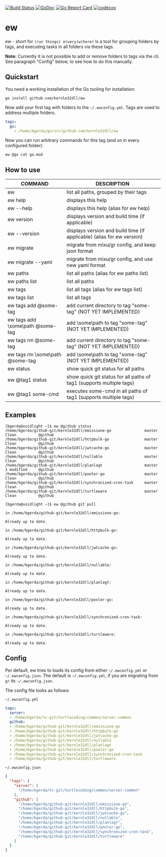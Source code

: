 [![Build Status](https://travis-ci.com/kernle32dll/ew.svg?branch=master)](https://travis-ci.com/kernle32dll/ew)
[![GoDoc](https://godoc.org/github.com/kernle32dll/ew?status.svg)](http://godoc.org/github.com/kernle32dll/ew)
[![Go Report Card](https://goreportcard.com/badge/github.com/kernle32dll/ew)](https://goreportcard.com/report/github.com/kernle32dll/ew)
[![codecov](https://codecov.io/gh/kernle32dll/ew/branch/master/graph/badge.svg)](https://codecov.io/gh/kernle32dll/ew)

# ew

ew - short for `(run things) e(very)w(here)` is a tool for grouping folders by tags,
and executing tasks in all folders via these tags.

**Note**: Currently it is not possible to add or remove folders to tags via the cli.
See paragraph "Config" below, to see how to do this manually.

## Quickstart

You need a working installation of the Go tooling for installation:

```shell script
go install github.com/kernle32dll/ew
```

Now add your first tag with folders to the `~/.ewconfig.yml`. Tags are used to
address multiple folders.

```yaml
tags:
  go:
    - /home/bgerda/go/src/github.com/kernle32dll/ew
```

Now you can run arbitrary commands for this tag (and so in every configured folder):

```shell script
ew @go cat go.mod
```

## How to use

COMMAND                           | DESCRIPTION
-------                           | ----
ew                                |   list all paths, grouped by their tags
ew help                           |   displays this help
ew --help                         |   displays this help (alias for ew help)
ew version                        |   displays version and build time (if applicable)
ew --version                      |   displays version and build time (if applicable) (alias for ew version)
ew migrate                        |   migrate from mixu/gr config, and keep json format
ew migrate --yaml                 |   migrate from mixu/gr config, and use new yaml format
ew paths                          |   list all paths (alias for ew paths list)
ew paths list                     |   list all paths
ew tags                           |   list all tags (alias for ew tags list)
ew tags list                      |   list all tags
ew tags add @some-tag             |   add current directory to tag "some-tag" (NOT YET IMPLEMENTED)
ew tags add \some\path @some-tag  |   add \some\path to tag "some-tag" (NOT YET IMPLEMENTED)
ew tags rm @some-tag              |   add current directory to tag "some-tag" (NOT YET IMPLEMENTED)
ew tags rm \some\path @some-tag   |   add \some\path to tag "some-tag" (NOT YET IMPLEMENTED)
ew status                         |   show quick git status for all paths
ew @tag1 status                   |   show quick git status for all paths of tag1 (supports multiple tags)
ew @tag1 some-cmd                 |   executes some-cmd in all paths of tag1 (supports multiple tags)

## Examples

```shell script
[bgerda@voidlight ~]$ ew @github status 
/home/bgerda/github-git/kernle32dll/emissione-go               master     Clean          @github     
/home/bgerda/github-git/kernle32dll/httpbulk-go                master     Clean          @github     
/home/bgerda/github-git/kernle32dll/jwtcache-go                master     Clean          @github     
/home/bgerda/github-git/kernle32dll/nullable                   master     Clean          @github     
/home/bgerda/github-git/kernle32dll/planlagt                   master     1 modified     @github     
/home/bgerda/github-git/kernle32dll/pooler-go                  master     Clean          @github     
/home/bgerda/github-git/kernle32dll/synchronized-cron-task     master     Clean          @github     
/home/bgerda/github-git/kernle32dll/turtleware                 master     Clean          @github
```

```shell script
[bgerda@voidlight ~]$ ew @github git pull

in /home/bgerda/github-git/kernle32dll/emissione-go:

Already up to date.

in /home/bgerda/github-git/kernle32dll/httpbulk-go:

Already up to date.

in /home/bgerda/github-git/kernle32dll/jwtcache-go:

Already up to date.

in /home/bgerda/github-git/kernle32dll/nullable:

Already up to date.

in /home/bgerda/github-git/kernle32dll/planlagt:

Already up to date.

in /home/bgerda/github-git/kernle32dll/pooler-go:

Already up to date.

in /home/bgerda/github-git/kernle32dll/synchronized-cron-task:

Already up to date.

in /home/bgerda/github-git/kernle32dll/turtleware:

Already up to date.

```

## Config

Per default, ew tries to loads its config from either `~/.ewconfig.yml` or `~/.ewconfig.json`. The default
is  `~/.ewconfig.yml`, if you are migrating from `gr` its `~/.ewconfig.json`.

The config file looks as follows:

`~/.ewconfig.yml`
```yaml
tags:
  server:
  - /home/bgerda/tc-git/turtlecoding/common/server-common
  github:
  - /home/bgerda/github-git/kernle32dll/emissione-go
  - /home/bgerda/github-git/kernle32dll/httpbulk-go
  - /home/bgerda/github-git/kernle32dll/jwtcache-go
  - /home/bgerda/github-git/kernle32dll/nullable
  - /home/bgerda/github-git/kernle32dll/planlagt
  - /home/bgerda/github-git/kernle32dll/pooler-go
  - /home/bgerda/github-git/kernle32dll/synchronized-cron-task
  - /home/bgerda/github-git/kernle32dll/turtleware
```

`~/.ewconfig.json`
```json
{
  "tags": {
    "server": [
      "/home/bgerda/tc-git/turtlecoding/common/server-common"
    ],
    "github": [
      "/home/bgerda/github-git/kernle32dll/emissione-go",
      "/home/bgerda/github-git/kernle32dll/httpbulk-go",
      "/home/bgerda/github-git/kernle32dll/jwtcache-go",
      "/home/bgerda/github-git/kernle32dll/nullable",
      "/home/bgerda/github-git/kernle32dll/planlagt",
      "/home/bgerda/github-git/kernle32dll/pooler-go",
      "/home/bgerda/github-git/kernle32dll/synchronized-cron-task",
      "/home/bgerda/github-git/kernle32dll/turtleware"
    ]
  }
}
```
